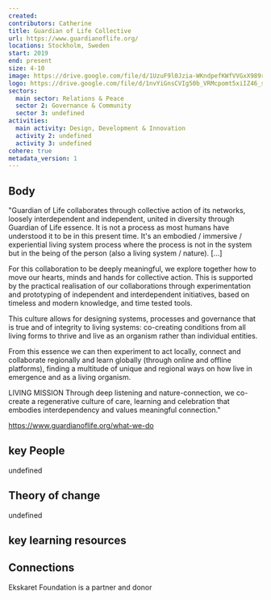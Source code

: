 ```yaml
---
created:
contributors: Catherine
title: Guardian of Life Collective
url: https://www.guardianoflife.org/ 
locations: Stockholm, Sweden
start: 2019
end: present
size: 4-10
image: https://drive.google.com/file/d/1UzuF9l0Jzia-WKndpefKWfVVGxX989rv/view?usp=drive_link
logo: https://drive.google.com/file/d/1nvYiGnsCVIg50b_VRMcpomt5xiIZ46_s/view?usp=drive_link
sectors:
  main sector: Relations & Peace
  sector 2: Governance & Community
  sector 3: undefined
activities: 
  main activity: Design, Development & Innovation
  activity 2: undefined
  activity 3: undefined
cohere: true
metadata_version: 1
---
```



## Body

"Guardian of Life collaborates through collective action of its networks, loosely interdependent and independent, united in diversity through Guardian of Life essence. It is not a process as most humans have understood it to be in this present time. It's an embodied / immersive / experiential living system process where the process is not in the system but in the being of the person (also a living system / nature). [...]

For this collaboration to be deeply meaningful, we explore together how to move our hearts, minds and hands for collective action. This is supported by the practical realisation of our collaborations through experimentation and prototyping of independent and interdependent initiatives, based on timeless and modern knowledge, and time tested tools.

This culture allows for designing systems, processes and governance that is true and of integrity to living systems: co-creating conditions from all living forms to thrive and live as an organism rather than individual entities.

From this essence we can then experiment to act locally, connect and collaborate regionally and learn globally (through online and offline platforms), finding a multitude of unique and regional ways on how live in emergence and as a living organism.

LIVING MISSION
Through deep listening and nature-connection, we co-create a regenerative culture of care, learning and celebration that embodies interdependency and values meaningful connection."

https://www.guardianoflife.org/what-we-do 

## key People

undefined

## Theory of change

undefined

## key learning resources



## Connections

Ekskaret Foundation is a partner and donor


